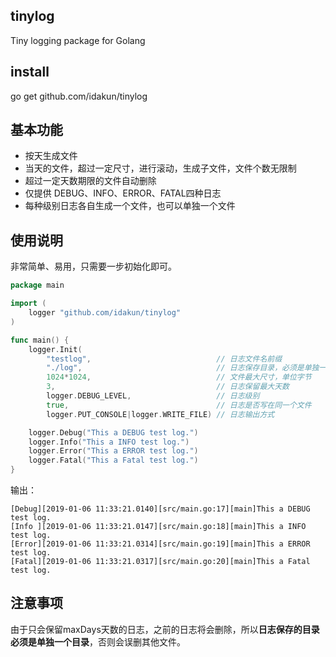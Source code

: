 ## tinylog
Tiny logging package for Golang

## install
go get github.com/idakun/tinylog

## 基本功能
* 按天生成文件
* 当天的文件，超过一定尺寸，进行滚动，生成子文件，文件个数无限制
* 超过一定天数期限的文件自动删除
* 仅提供 DEBUG、INFO、ERROR、FATAL四种日志
* 每种级别日志各自生成一个文件，也可以单独一个文件

## 使用说明
非常简单、易用，只需要一步初始化即可。
```go
package main

import (
	logger "github.com/idakun/tinylog"
)

func main() {
	logger.Init(
		"testlog",                            // 日志文件名前缀
		"./log",                              // 日志保存目录，必须是单独一个目录
		1024*1024,                            // 文件最大尺寸，单位字节
		3,                                    // 日志保留最大天数
		logger.DEBUG_LEVEL,                   // 日志级别
		true,                                 // 日志是否写在同一个文件
		logger.PUT_CONSOLE|logger.WRITE_FILE) // 日志输出方式

	logger.Debug("This a DEBUG test log.")
	logger.Info("This a INFO test log.")
	logger.Error("This a ERROR test log.")
	logger.Fatal("This a Fatal test log.")
}
```
输出：
```shell
[Debug][2019-01-06 11:33:21.0140][src/main.go:17][main]This a DEBUG test log.
[Info ][2019-01-06 11:33:21.0147][src/main.go:18][main]This a INFO test log.
[Error][2019-01-06 11:33:21.0314][src/main.go:19][main]This a ERROR test log.
[Fatal][2019-01-06 11:33:21.0317][src/main.go:20][main]This a Fatal test log.
```
## 注意事项
由于只会保留maxDays天数的日志，之前的日志将会删除，所以**日志保存的目录必须是单独一个目录**，否则会误删其他文件。
